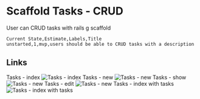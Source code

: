 # Scaffold Tasks - CRUD

User can CRUD tasks with rails g scaffold

```
Current State,Estimate,Labels,Title
unstarted,1,mvp,users should be able to CRUD tasks with a description
```

## Links ##
Tasks - index
![Tasks - index](https://galvanize.mybalsamiq.com/mockups/2346715.png?key=dd6f91232218fa4d6cbf663738e10e0cfca3e151)
Tasks - new
![Tasks - new](https://galvanize.mybalsamiq.com/mockups/2346757.png?key=dd6f91232218fa4d6cbf663738e10e0cfca3e151)
Tasks - show
![Tasks - new](https://galvanize.mybalsamiq.com/mockups/2346892.png?key=dd6f91232218fa4d6cbf663738e10e0cfca3e151)
Tasks - edit
![Tasks - new](https://galvanize.mybalsamiq.com/mockups/2346939.png?key=dd6f91232218fa4d6cbf663738e10e0cfca3e151)
Tasks - index with tasks
![Tasks - index with tasks](https://galvanize.mybalsamiq.com/mockups/2346967.png?key=dd6f91232218fa4d6cbf663738e10e0cfca3e151)
